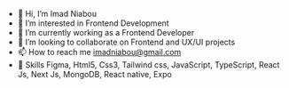 - 👋 Hi, I’m Imad Niabou
- 👀 I’m interested in Frontend Development
- 🌱 I’m currently working as a Frontend Developer
- 💞️ I’m looking to collaborate on Frontend and UX/UI projects
- 📫 How to reach me imadniabou@gmail.com
- 👋 Skills Figma, Html5, Css3, Tailwind css,  JavaScript, TypeScript, React Js, Next Js, MongoDB, React native, Expo
<!---
ImadNiabou/ImadNiabou is a ✨ special ✨ repository because its `README.md` (this file) appears on your GitHub profile.
You can click the Preview link to take a look at your changes.
--->
